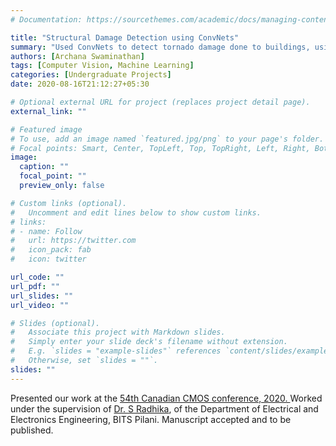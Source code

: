 ```yaml
---
# Documentation: https://sourcethemes.com/academic/docs/managing-content/

title: "Structural Damage Detection using ConvNets"
summary: "Used ConvNets to detect tornado damage done to buildings, using semantic segmentation."
authors: [Archana Swaminathan]
tags: [Computer Vision, Machine Learning]
categories: [Undergraduate Projects]
date: 2020-08-16T21:12:27+05:30

# Optional external URL for project (replaces project detail page).
external_link: ""

# Featured image
# To use, add an image named `featured.jpg/png` to your page's folder.
# Focal points: Smart, Center, TopLeft, Top, TopRight, Left, Right, BottomLeft, Bottom, BottomRight.
image:
  caption: ""
  focal_point: ""
  preview_only: false

# Custom links (optional).
#   Uncomment and edit lines below to show custom links.
# links:
# - name: Follow
#   url: https://twitter.com
#   icon_pack: fab
#   icon: twitter

url_code: ""
url_pdf: ""
url_slides: ""
url_video: ""

# Slides (optional).
#   Associate this project with Markdown slides.
#   Simply enter your slide deck's filename without extension.
#   E.g. `slides = "example-slides"` references `content/slides/example-slides.md`.
#   Otherwise, set `slides = ""`.
slides: ""
---
```


Presented our work at the <a href = "https://cmos.in1touch.org/site/congress_home">  54th Canadian CMOS conference, 2020. </a> Worked under the supervision of <a href ="https://scholar.google.co.in/citations?user=42ZAdYUAAAAJ&hl=en">Dr. S Radhika</a>, of the Department of Electrical and Electronics Engineering, BITS Pilani. Manuscript accepted and to be published.
